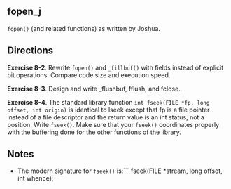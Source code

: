 fopen_j
---
`fopen()` (and related functions) as written by Joshua.

## Directions
**Exercise 8-2**. Rewrite `fopen()` and `_fillbuf()` with fields instead of explicit bit
operations. Compare code size and execution speed.

**Exercise 8-3**. Design and write _flushbuf, fflush, and fclose.

**Exercise 8-4**. The standard library function `int fseek(FILE *fp, long offset, int origin)` is identical to lseek except that fp is a file pointer instead of a file descriptor and the return value is an int status, not a position. Write `fseek()`. Make sure that your `fseek()` coordinates properly with the buffering done for the other functions of the library.

## Notes
* The modern signature for `fseek()` is:```
fseek(FILE *stream, long offset, int whence);
```
